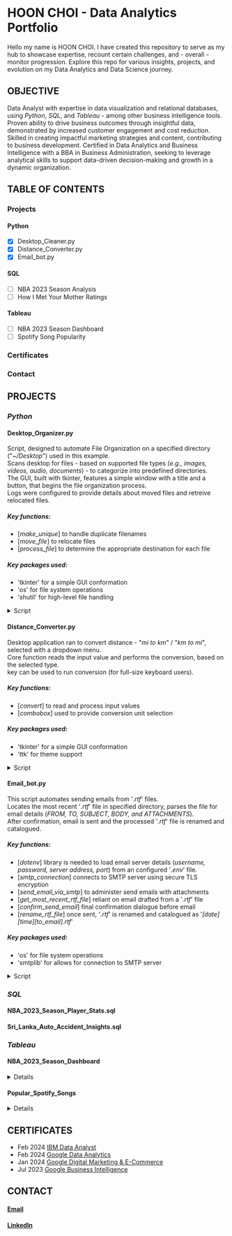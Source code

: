 # HOON CHOI - Data Analytics Portfolio

Hello my name is HOON CHOI.
I have created this repository to serve as my hub to showcase expertise, recount certain challenges, and - overall - monitor progression.
Explore this repo for various insights, projects, and evolution on my Data Analytics and Data Science journey.

## OBJECTIVE
Data Analyst with expertise in data visualization and relational databases, using _Python_, _SQL_, and _Tableau_ - among other business intelligence tools.
Proven ability to drive business outcomes through insightful data, demonstrated by increased customer engagement and cost reduction. 
Skilled in creating impactful marketing strategies and content, contributing to business development. 
Certified in Data Analytics and Business Intelligence with a BBA in Business Administration, seeking to leverage analytical skills to support data-driven decision-making and growth in a dynamic organization.
## TABLE OF CONTENTS
### Projects
#### Python
  - [x] Desktop_Cleaner.py
  - [x] Distance_Converter.py
  - [x] Email_bot.py
#### SQL
  - [ ] NBA 2023 Season Analysis
  - [ ] How I Met Your Mother Ratings
#### Tableau
  - [ ] NBA 2023 Season Dashboard
  - [ ] Spotify Song Popularity
### Certificates
### Contact
## PROJECTS
### _Python_
#### Desktop_Organizer.py
Script, designed to automate File Organization on a specified directory ("_~/Desktop_") used in this example.  
Scans desktop for files -  based on supported file types (_e.g., images, videos, audio, documents_) - to categorize into predefined directories.  
The GUI, built with tkinter, features a simple window with a title and a button, that begins the file organization process.  
Logs were configured to provide details about moved files and retreive relocated files.

##### Key functions:
- [_make_unique_] to handle duplicate filenames
- [_move_file_] to relocate files
- [_process_file_] to determine the appropriate destination for each file

##### Key packages used:
- 'tkinter' for a simple GUI conformation
- 'os' for file system operations
- 'shutil' for high-level file handling
<details>
<summary>Script</summary>
  
![desktop_organizer](https://github.com/hoonc95/Data_Analytics_Portfolio/assets/168390796/23196a1f-26c8-4e3c-9f6f-ec84c3ace539)
</details>

#### Distance_Converter.py
Desktop application ran to convert distance - "_mi to km_" / "_km to mi_", selected with a dropdown menu.  
Core function reads the input value and performs the conversion, based on the selected type.  
<Enter> key can be used to run conversion (for full-size keyboard users).

##### Key functions:
- [_convert_] to read and process input values
- [_combobox_] used to provide conversion unit selection

##### Key packages used:
- 'tkinter' for a simple GUI conformation
- 'ttk' for theme support
<details>
<summary>Script</summary>

![distance_converter py](https://github.com/hoonc95/Data_Analytics_Portfolio/assets/168390796/53261b73-1a9f-4898-89ab-f0e3cd5fd668)
</details>

#### Email_bot.py
This script automates sending emails from '_.rtf_' files.  
Locates the most recent '_.rtf_' file in specified directory, parses the file for email details (_FROM, TO, SUBJECT, BODY, and ATTACHMENTS_).  
After confirmation, email is sent and the processed '_.rtf_' file is renamed and catalogued.

##### Key functions:
- [_dotenv_] library is needed to load email server details (_username, password, server address, port_) from an configured '_.env_' file.
- [_smtp_connection_] connects to SMTP server using secure TLS encryption
- [_send_email_via_smtp_] to administer send emails with attachments
- [_get_most_recent_rtf_file_] reliant on email drafted from a '_.rtf_' file
- [_confirm_send_email_] final confirmation dialogue before email
- [_rename_rtf_file_] once sent, '_.rtf_' is renamed and catalogued as '_[date][time][to_email].rtf_'

##### Key packages used:
- 'os' for file system operations
- 'smtplib' for allows for connection to SMTP server
<details>
<summary>Script</summary>
  
![email_bot py](https://github.com/hoonc95/Data_Analytics_Portfolio/assets/168390796/76a652b8-9a29-4417-bd37-b9ac7284c9d0)
</details>

### _SQL_
#### NBA_2023_Season_Player_Stats.sql

#### Sri_Lanka_Auto_Accident_Insights.sql
### _Tableau_
#### NBA_2023_Season_Dashboard
<details>

<summary>Details</summary>

Source: 
[Kaggle - NBA Play-by-Play Data (1997-2023)](https://www.kaggle.com/datasets/szymonjwiak/nba-play-by-play-data-1997-2023?select=pbp2023.csv)
</details>

#### Popular_Spotify_Songs
<details>

<summary>Details</summary>

Source:
[Kaggle - Spotify Songs Album)](https://www.kaggle.com/datasets/zeesolver/spotfy/data)
</details>

## CERTIFICATES
- Feb 2024 [IBM Data Analyst](https://coursera.org/share/93fd896fbf75e92b6400e7be753f8ab0)
- Feb 2024 [Google Data Analytics](https://coursera.org/share/3b9348c213103a5f10e22e412c460eee)
- Jan 2024 [Google Digital Marketing & E-Commerce](https://coursera.org/share/fe6fd28a036b58c3edfdce1d6ee4142f)
- Jul 2023 [Google Business Intelligence](https://coursera.org/share/33efd825b8d1ff48a48dac3e55ba31a1)
## CONTACT
#### [Email](mailto:ladders_bodkin0h@icloud.com)
#### [LinkedIn](https://www.linkedin.com/in/hoon-choi-49289615b)

